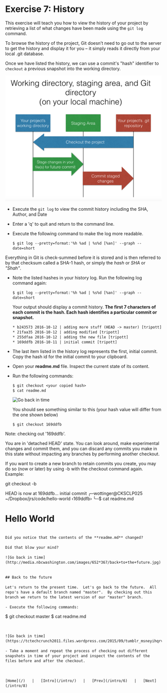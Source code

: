 # Exercise 7: History

This exercise will teach you how to view the history of your project by retrieving a list of what changes have been made using the `git log` command.

To browse the history of the project, Git doesn’t need to go out to the server to get the history and display it for you – it simply reads it directly from your local .git database.

Once we have listed the history, we can use a commit's "hash" identifier to `checkout` a previous snapshot into the working directory.

![Git stage diagram](/static/assets/img/git-stage-diagram.png)

- Execute the `git log` to view the commit history including the SHA, Author, and Date

- Enter a 'q' to quit and return to the command line.

- Execute the following command to make the log more readable.

  ```
  $ git log --pretty=format:'%h %ad | %s%d [%an]' --graph --date=short
  ```

 Everything in Git is check-summed before it is stored and is then referred to by that checksum called a SHA-1 hash, or simply the _hash_ or _SHA_ or _"Shah"_.  

- Note the listed hashes in your history log. Run the following log command again:

  ```
  $ git log --pretty=format:'%h %ad | %s%d [%an]' --graph --date=short
  ```

  Your output should display a commit history.  **The first 7 characters of each commit is the hash.  Each hash identifies a particular commit or snapshot.**  

  ```
  * b243573 2016-10-12 | adding more stuff (HEAD -> master) [tripott]
  * 21faa35 2016-10-12 | adding modified [tripott]
  * 255dfaa 2016-10-12 | adding the new file [tripott]
  * 169ddfb 2016-10-11 | initial commit [tripott]
  ```  

- The last item listed in the history log represents the first, initial commit.  Copy the hash id for the initial commit to your clipboard.

- Open your **readme.md** file.  Inspect the current state of its content.


- Run the following commands:

  ```
  $ git checkout <your copied hash>
  $ cat readme.md
  ```

  ![Go back in time](https://i.ytimg.com/vi/k0kswK2aI08/maxresdefault.jpg)

  You should see something similar to this (your hash value will differ from the one shown below)


  ```
  $ git checkout 169ddfb
Note: checking out '169ddfb'.

You are in 'detached HEAD' state. You can look around, make experimental
changes and commit them, and you can discard any commits you make in this
state without impacting any branches by performing another checkout.

If you want to create a new branch to retain commits you create, you may
do so (now or later) by using -b with the checkout command again. Example:

  git checkout -b <new-branch-name>

HEAD is now at 169ddfb... initial commit
╭─wottinger@CKSCLP025  ~/Dropbox/jrs/code/hello-world  ‹169ddfb›
╰─$ cat readme.md
# Hello World

  ```

Did you notice that the contents of the **readme.md** changed?  

Did that blow your mind?

![Go back in time](http://media.nbcwashington.com/images/652*367/back+to+the+future.jpg)


## Back to the future

Let's return to the present time.  Let's go back to the future.  All repo's have a default branch named "master".  By checking out this branch we return to the latest version of our "master" branch.  

- Execute the following commands:

  ```
  $ git checkout master
  $ cat readme.md
  ```


![Go back in time](https://tctechcrunch2011.files.wordpress.com/2015/09/tumblr_msneyihqrv1rf3wd1o1_500.gif)

- Take a moment and repeat the process of checking out different snapshots in time of your project and inspect the contents of the files before and after the checkout.



[Home](/)   |   [Intro](/intro/)   |   [Prev](/intro/6)   |   [Next](/intro/8)
